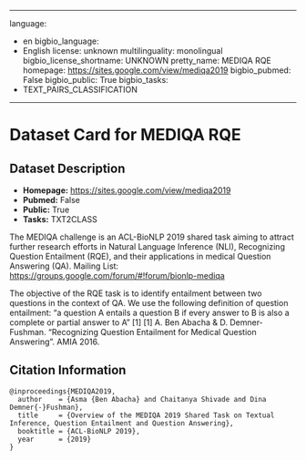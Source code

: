 
---
language: 
- en
bigbio_language: 
- English
license: unknown
multilinguality: monolingual
bigbio_license_shortname: UNKNOWN
pretty_name: MEDIQA RQE
homepage: https://sites.google.com/view/mediqa2019
bigbio_pubmed: False
bigbio_public: True
bigbio_tasks: 
- TEXT_PAIRS_CLASSIFICATION
---


# Dataset Card for MEDIQA RQE

## Dataset Description

- **Homepage:** https://sites.google.com/view/mediqa2019
- **Pubmed:** False
- **Public:** True
- **Tasks:** TXT2CLASS


The MEDIQA challenge is an ACL-BioNLP 2019 shared task aiming to attract further research efforts in Natural Language Inference (NLI), Recognizing Question Entailment (RQE), and their applications in medical Question Answering (QA).
Mailing List: https://groups.google.com/forum/#!forum/bionlp-mediqa

The objective of the RQE task is to identify entailment between two questions in the context of QA. We use the following definition of question entailment: “a question A entails a question B if every answer to B is also a complete or partial answer to A” [1]
    [1] A. Ben Abacha & D. Demner-Fushman. “Recognizing Question Entailment for Medical Question Answering”. AMIA 2016.



## Citation Information

```
@inproceedings{MEDIQA2019,
  author    = {Asma {Ben Abacha} and Chaitanya Shivade and Dina Demner{-}Fushman},
  title     = {Overview of the MEDIQA 2019 Shared Task on Textual Inference, Question Entailment and Question Answering},
  booktitle = {ACL-BioNLP 2019},
  year      = {2019}
}

```
